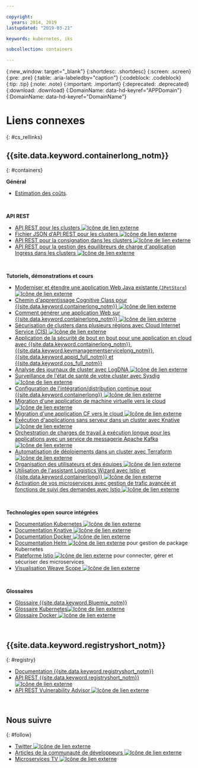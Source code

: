 ```yaml
---

copyright:
  years: 2014, 2019
lastupdated: "2019-03-21"

keywords: kubernetes, iks 

subcollection: containers

---
```


{:new_window: target="_blank"}
{:shortdesc: .shortdesc}
{:screen: .screen}
{:pre: .pre}
{:table: .aria-labeledby="caption"}
{:codeblock: .codeblock}
{:tip: .tip}
{:note: .note}
{:important: .important}
{:deprecated: .deprecated}
{:download: .download}
{:DomainName: data-hd-keyref="APPDomain"}
{:DomainName: data-hd-keyref="DomainName"}




# Liens connexes
{: #cs_rellinks}

## {{site.data.keyword.containerlong_notm}}
{: #containers}

**Général**

- [Estimation des coûts](/docs/billing-usage?topic=billing-usage-cost#cost).

<br />


**API REST**

- [API REST pour les clusters ![Icône de lien externe](../icons/launch-glyph.svg "Icône de lien externe")](https://containers.cloud.ibm.com/swagger-api/)
- [Fichier JSON d'API REST pour les clusters ![Icône de lien externe](../icons/launch-glyph.svg "Icône de lien externe")](https://containers.cloud.ibm.com/swagger-api/swagger.json)
- [API REST pour la consignation dans les clusters ![Icône de lien externe](../icons/launch-glyph.svg "Icône de lien externe")](https://containers.cloud.ibm.com/swagger-logging/)
- [API REST pour la gestion des équilibreurs de charge d'application Ingress dans les clusters ![Icône de lien externe](../icons/launch-glyph.svg "Icône de lien externe")](https://containers.cloud.ibm.com/swagger-alb-api/)

<br />


**Tutoriels, démonstrations et cours**

- [Moderniser et étendre une application Web Java existante (`JPetStore`) ![Icône de lien externe](../icons/launch-glyph.svg "Icône de lien externe")](https://github.com/IBM-Cloud/jpetstore-kubernetes)
- [Chemin d'apprentissage Cognitive Class pour {{site.data.keyword.containerlong_notm}} ![Icône de lien externe](../icons/launch-glyph.svg "Icône de lien externe")](https://cognitiveclass.ai/learn/containers-k8s-and-istio-on-ibm-cloud/)
- [Comment générer une application Web sur {{site.data.keyword.containerlong_notm}} ![Icône de lien externe](../icons/launch-glyph.svg "Icône de lien externe")](/docs/tutorials?topic=solution-tutorials-scalable-webapp-kubernetes#scalable-webapp-kubernetes)
- [Sécurisation de clusters dans plusieurs régions avec Cloud Internet Service (CIS) ![Icône de lien externe](../icons/launch-glyph.svg "Icône de lien externe")](/docs/tutorials?topic=solution-tutorials-multi-region-k8s-cis#multi-region-k8s-cis)
- [Application de la sécurité de bout en bout pour une application en cloud avec {{site.data.keyword.containerlong_notm}}, {{site.data.keyword.keymanagementservicelong_notm}}, {{site.data.keyword.appid_full_notm}} et {{site.data.keyword.cos_full_notm}}](/docs/tutorials?topic=solution-tutorials-cloud-e2e-security#cloud-e2e-security)
- [Analyse des journaux de cluster avec LogDNA ![Icône de lien externe](../icons/launch-glyph.svg "Icône de lien externe")](/docs/services/Log-Analysis-with-LogDNA?topic=LogDNA-kube#kube)
- [Surveillance de l'état de santé de votre cluster avec Sysdig ![Icône de lien externe](../icons/launch-glyph.svg "Icône de lien externe")](/docs/services/Monitoring-with-Sysdig?topic=Sysdig-kubernetes_cluster#kubernetes_cluster)
- [Configuration de l'intégration/distribution continue pour {{site.data.keyword.containerlong}} ![Icône de lien externe](../icons/launch-glyph.svg "Icône de lien externe")](/docs/tutorials?topic=solution-tutorials-continuous-deployment-to-kubernetes#continuous-deployment-to-kubernetes)
- [Migration d'une application de machine virtuelle vers le cloud ![Icône de lien externe](../icons/launch-glyph.svg "Icône de lien externe")](/docs/tutorials?topic=solution-tutorials-vm-to-containers-and-kubernetes#vm-to-containers-and-kubernetes)
- [Migration d'une application CF vers le cloud ![Icône de lien externe](../icons/launch-glyph.svg "Icône de lien externe")](/docs/containers?topic=containers-cf_tutorial#cf_tutorial)
- [Exécution d'applications sans serveur dans un cluster avec Knative ![Icône de lien externe](../icons/launch-glyph.svg "Icône de lien externe")](/docs/containers?topic=containers-knative_tutorial#knative_tutorial)
- [Orchestration de charges de travail à exécution longue pour les applications avec un service de messagerie Apache Kafka ![Icône de lien externe](../icons/launch-glyph.svg "Icône de lien externe")](/docs/tutorials?topic=solution-tutorials-pub-sub-object-storage#pub-sub-object-storage)
- [Automatisation de déploiements dans un cluster avec Terraform ![Icône de lien externe](../icons/launch-glyph.svg "Icône de lien externe")](/docs/tutorials?topic=solution-tutorials-plan-create-update-deployments#plan-create-update-deployments)
- [Organisation des utilisateurs et des équipes ![Icône de lien externe](../icons/launch-glyph.svg "Icône de lien externe")](/docs/tutorials?topic=solution-tutorials-users-teams-applications#users-teams-applications)
- [Utilisation de l'assistant Logistics Wizard avec Istio et {{site.data.keyword.containerlong}} ![Icône de lien externe](../icons/launch-glyph.svg "Icône de lien externe")](https://github.com/IBM-Cloud/logistics-wizard-kubernetes)
- [Activation de vos microservices avec gestion de trafic avancée et fonctions de suivi des demandes avec Istio ![Icône de lien externe](../icons/launch-glyph.svg "Icône de lien externe")](https://developer.ibm.com/code/patterns/manage-microservices-traffic-using-istio/)

<br />


**Technologies open source intégrées**

- [Documentation Kubernetes ![Icône de lien externe](../icons/launch-glyph.svg "Icône de lien externe")](https://kubernetes.io/)
- [Documentation Knative ![Icône de lien externe](../icons/launch-glyph.svg "Icône de lien externe")](https://github.com/knative/docs)
- [Documentation Docker ![Icône de lien externe](../icons/launch-glyph.svg "Icône de lien externe")](https://docs.docker.com/engine/)
- <a href="https://docs.helm.sh/helm/" target="_blank">Documentation Helm <img src="../icons/launch-glyph.svg" alt="Icône de lien externe"></a> pour gestion de package Kubernetes
- [Plateforme Istio ![Icône de lien externe](../icons/launch-glyph.svg "Icône de lien externe")](https://istio.io/) pour connecter, gérer et sécuriser des microservices
- [Visualisation Weave Scope ![Icône de lien externe](../icons/launch-glyph.svg "Icône de lien externe")](https://www.weave.works/oss/scope/)

<br />


**Glossaires**

- [Glossaire {{site.data.keyword.Bluemix_notm}}](/docs/overview/glossary?topic=overview-glossary#glossary)
- [Glossaire Kubernetes![Icône de lien externe](../icons/launch-glyph.svg "Icône de lien externe")](https://kubernetes.io/docs/reference/glossary/?fundamental=true)
- [Glossaire Docker ![Icône de lien externe](../icons/launch-glyph.svg "Icône de lien externe")](https://docs.docker.com/glossary/)

<br />


## {{site.data.keyword.registryshort_notm}}
{: #registry}

- [Documentation {{site.data.keyword.registryshort_notm}}](/docs/services/Registry?topic=registry-index)
- [API REST {{site.data.keyword.registryshort_notm}} ![Icône de lien externe](../icons/launch-glyph.svg "Icône de lien externe")](https://{DomainName}/apidocs/container-registry)
- [API REST Vulnerability Advisor ![Icône de lien externe](../icons/launch-glyph.svg "Icône de lien externe")](https://{DomainName}/apidocs/container-registry/va)

<br />


## Nous suivre
{: #follow}

- [Twitter ![Icône de lien externe](../icons/launch-glyph.svg "Icône de lien externe")](https://twitter.com/hashtag/IKS)
- [Articles de la communauté de développeurs ![Icône de lien externe](../icons/launch-glyph.svg "Icône de lien externe")](https://www.ibm.com/blogs/bluemix/tag/containers/)
- [Microservices TV ![Icône de lien externe](../icons/launch-glyph.svg "Icône de lien externe")](https://developer.ibm.com/tv/microservices/)

<br />

